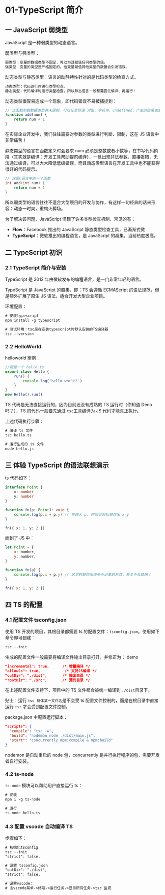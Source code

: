 # 01-TypeScript 简介

## 一 JavaScript 弱类型

JavaScript 是一种弱类型的动态语言。

弱类型与强类型：

```txt
弱类型：变量的数据类型不固定，可以为其赋值任何类型的值。
强类型：变量的类型是严格固定的，给变量赋值其他类型的数据会引发错误.
```

动态类型与静态类型：语言的动静特性针对的是代码类型的检查方式。

```txt
动态类型：代码运行时进行类型检查。
静态类型：代码编译时进行类型检查，所以静态语言一般都需要先编译、再运行！
```

动态类型很容易造成一个现象，即代码错误不易被捕捉到：

```js
// 该函数参数数据类型并未限制，可以任意传递 对象、字符串、undefined，产生的结果也会千奇百怪
function add(num) {
    return num + 1
}
```

在实际企业开发中，我们往往需要对参数的类型进行判断、限制，这在 JS 语言中非常痛苦！

静态类型的语言在函数定义时会要求 num 必须是整数或者小数等，在书写代码阶段（其实就是编译：开发工具帮助提前编译），一旦出现非法参数，直接报错，无法通过编译，可以大大降低低级错误，而且动态类型语言在开发工具中也不能获得很好的代码提示。

```c
// 这是C语言中的一个函数
int add(int num) {
    return num + 1
}
```

所以弱类型的语言往往不适合大型项目的开发与协作，有这样一句经典的话来形容：动态一时爽，重构火葬场。

为了解决该问题，JavaScript 涌现了许多类型检查机制，常见的有：

-   **Flow**：Facebook 推出的 JavaScript 静态类型检查工具，已渐渐式微
-   **TypeScrip**t：微软推出的编程语言，是 JavaScript 的超集，当前热度极高。

## 二 TypeScript 初识

### 2.1 TypeScript 简介与安装

TypeScript 是 2012 年由微软发布的编程语言，是一门非常年轻的语言。

TypeScript 是 JavaScript 的超集，即：TS 会遵循 ECMAScript 的语法规范，但是额外扩展了原生 JS 语法，适合开发大型企业项目。

环境配置：

```txt
# 安装typescript
npm install -g typescript

# 测试环境：tsc是在安装typescript时默认安装的TS编译器
tsc --version
```

### 2.2 HelloWorld

helloworld 案例：

```ts
//新建一个 hello.ts
export class Hello {
    run() {
        console.log('hello world!')
    }
}
new Hello().run()
```

TS 代码是无法直接运行的，因为目前还没有成熟的 TS 运行时（你知道 Deno 吗？），TS 的代码一般要先通过 `tsc`工具编译为 JS 代码才能真正执行。

上述代码执行步骤：

```txt
# 编译 ts 文件
tsc hello.ts

# 运行生成的 js 文件
node hello.js
```

## 三 体验 TypeScript 的语法联想演示

ts 代码如下：

```ts
interface Point {
    x: number
    y: number
}

function fn(p: Point): void {
    console.log(p.x + p.y) // 在输入 p. 时候会轻松联想出 x y
}

fn({ x: 1, y: 2 })
```

而到了 JS 中：

```js
let Point = {
    x: number,
    y: number,
}

function fn(p) {
    console.log(p.x + p.y) // 这里的联想出很多不必要的东西，甚至不会联想！
}

fn({ x: 1, y: 2 })
```

## 四 TS 的配置

### 4.1 配置文件 tsconfig.json

使用 TS 开发的项目，其根目录都需要 ts 的配置文件：`tsconfig.json`。使用如下命令即可创建：

```txt
tsc --init
```

生成的配置文件一般需要将编译文件输出目录打开，并修正为：
demo

```json
"incremental": true,      /* 增量编译 */
"allowJs": true,           /* 支持JS编译 */
"outDir": "./dist",       /* 输出目录 */
"rootDir": "./src",       /* 源码目录 */
```

在上述配置文件支持下，项目中的 TS 文件都会被统一编译到 `./dist`目录下。

贴士：运行 `tsc 具体某一文件名`是不会受 ts 配置文件控制的，而是在根目录中直接运行 `tsc` 才会受到配置文件控制。

package.json 中配置运行脚本：

```json
"scripts": {
  "compile": "tsc -w",
  "build": "nodemon node ./dist/main.js",
  "start": "concurrently npm:compile & npm:build"
}
```

nodemon 是自动重启的 node 包，concurrently 是并行执行程序的包，需要开发者自行安装。

### 4.2 ts-node

`ts-node` 模块可以帮助用户直接运行 ts：

```txt
# 安装
npm i -g ts-node

# 运行
ts-node hello.ts
```

### 4.3 配置 vscode 自动编译 TS

步骤如下：

```txt
# 初始化tsconfig
tsc --init
"strict": false,

# 设置 tsconfig.json
"outDir": "./dist",
"strict": false,

# 设置vscode：
# 击vscode菜单->终端->运行任务->显示所有任务->tsc 监视
```

